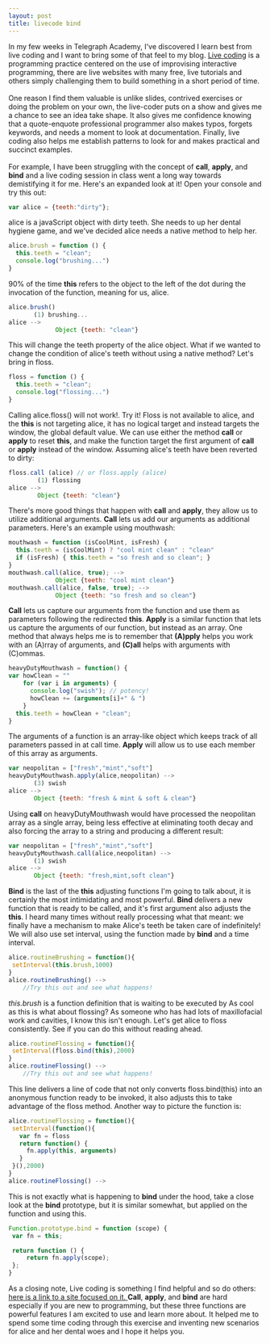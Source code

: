 ```yaml
---
layout: post
title: livecode bind
---
```


In my few weeks in Telegraph Academy, I've discovered I learn best from live coding and I want to bring some of that feel to my blog. <a href="https://en.wikipedia.org/wiki/Live_coding" target="_blank">Live coding</a> is a programming practice centered on the use of improvising interactive programming, there are live websites with many free, live tutorials and others simply challenging them to build something in a short period of time. <br /><br /> One reason I find them valuable is unlike slides, contrived exercises or doing the problem on your own, the live-coder puts on a show and gives me a chance to see an idea take shape. It also gives me confidence knowing that a quote-enquote professional programmer also makes typos, forgets keywords, and needs a moment to look at documentation. Finally, live coding also helps me establish patterns to look for and makes practical and succinct examples. <br /><br />For example, I have been struggling with the concept of **call**, **apply**, and **bind** and a live coding session in class went a long way towards demistifying it for me. Here's an expanded look at it! Open your console and try this out: <br />

```javascript
var alice = {teeth:"dirty"};
```
alice is a javaScript object with dirty teeth. She needs to up her dental hygiene game, and we've decided alice needs a native method to help her.

```javascript
alice.brush = function () {
  this.teeth = "clean";
  console.log("brushing...")
}
```
90% of the time **this** refers to the object to the left of the dot during the invocation of the function, meaning for us, alice.

```javascript
alice.brush()
       (1) brushing...
alice -->
			 Object {teeth: "clean"}
```
This will change the teeth property of the alice object. What if we wanted to change the condition of alice's teeth without using a native method? Let's bring in floss.

```javascript
floss = function () {
  this.teeth = "clean";
  console.log("flossing...")
}
```
Calling alice.floss() will not work!. Try it! Floss is not available to alice, and the **this** is not targeting alice, it has no logical target and instead targets the window, the global default value. We can use either the method **call** or **apply** to reset **this**, and make the function target the first argument of **call** or **apply** instead of the window. Assuming alice's teeth have been reverted to dirty:

```javascript
floss.call (alice) // or floss.apply (alice)
        (1) flossing
alice -->
        Object {teeth: "clean"}
```
There's more good things that happen with **call** and **apply**, they allow us to utilize additional arguments. **Call** lets us add our arguments as additional parameters. Here's an example using mouthwash:

```javascript
mouthwash = function (isCoolMint, isFresh) {
  this.teeth = (isCoolMint) ? "cool mint clean" : "clean"
  if (isFresh) { this.teeth = "so fresh and so clean"; }
}
mouthwash.call(alice, true); -->
			 Object {teeth: "cool mint clean"}
mouthwash.call(alice, false, true); -->
			 Object {teeth: "so fresh and so clean"}
```

**Call** lets us capture our arguments from the function and use them as parameters following the redirected **this**. **Apply** is a similar function that lets us capture the arguments of our function, but instead as an array. One method that always helps me is to remember that **(A)pply** helps you work with an (A)rray of arguments, and **(C)all** helps with arguments with (C)ommas.

```javascript
heavyDutyMouthwash = function() {
var howClean = ""
    for (var i in arguments) {
      console.log("swish"); // potency!
      howClean += (arguments[i]+" & ")
    }
  this.teeth = howClean + "clean";
}
```
 The arguments of a function is an array-like object which keeps track of all parameters passed in at call time. **Apply** will allow us to use each member of this array as arguments.

 ```javascript
 var neopolitan = ["fresh","mint","soft"]
 heavyDutyMouthwash.apply(alice,neopolitan) -->
        (3) swish
 alice -->
        Object {teeth: "fresh & mint & soft & clean"}
```

Using **call** on heavyDutyMouthwash would have processed the neopolitan array as a single array, being less effective at eliminating tooth decay and also forcing the array to a string and producing a different result:

 ```javascript
 var neopolitan = ["fresh","mint","soft"]
 heavyDutyMouthwash.call(alice,neopolitan) -->
        (1) swish
 alice -->
        Object {teeth: "fresh,mint,soft clean"}
```

**Bind** is the last of the **this** adjusting functions I'm going to talk about, it is certainly the most intimidating and most powerful. **Bind** delivers a new function that is ready to be called, and it's first argument also adjusts the **this**. I heard many times without really processing what that meant: we finally have a mechanism to make Alice's teeth be taken care of indefinitely! We will also use set interval, using the function made by **bind** and a time interval.

 ```javascript
alice.routineBrushing = function(){
  setInterval(this.brush,1000)
}
alice.routineBrushing() -->
     //Try this out and see what happens!
```
*this.brush* is a function definition that is waiting to be executed by
As cool as this is what about flossing? As someone who has had lots of maxillofacial work and cavities, I know this isn't enough. Let's get alice to floss consistently. See if you can do this without reading ahead.

 ```javascript
alice.routineFlossing = function(){
  setInterval(floss.bind(this),2000)
}
alice.routineFlossing() -->
     //Try this out and see what happens!
```

This line delivers a line of code that not only converts floss.bind(this) into an anonymous function ready to be invoked, it also adjusts this to take advantage of the floss method. Another way to picture the function is:

 ```javascript
alice.routineFlossing = function(){
  setInterval(function(){
    var fn = floss
    return function() {
      fn.apply(this, arguments)
    }
  }(),2000)
}
alice.routineFlossing() -->
```

This is not exactly what is happening to **bind** under the hood, take a close look at the **bind** prototype, but it is similar somewhat, but applied on the function and using this.

 ```javascript
Function.prototype.bind = function (scope) {
  var fn = this;

  return function () {
      return fn.apply(scope);
  };
}
```

 As a closing note, Live coding is something I find helpful and so do others: <a href="https://www.livecoding.tv/" target="_blank"> here is a link to a site focused on it. </a> **Call**, **apply**, and **bind** are hard especially if you are new to programming, but these three functions are powerful features I am excited to use and learn more about. It helped me to spend some time coding through this exercise and inventing new scenarios for alice and her dental woes and I hope it helps you.